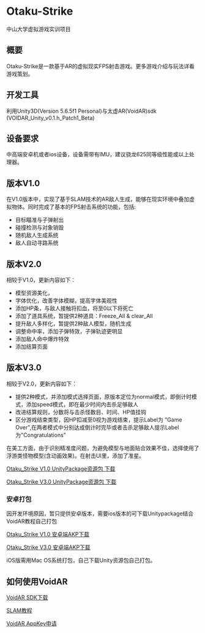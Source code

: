 # Otaku-Strike
中山大学虚拟游戏实训项目

## 概要
Otaku-Strike是一款基于AR的虚拟现实FPS射击游戏。更多游戏介绍与玩法详看游戏策划。

## 开发工具
利用Unity3D(Version 5.6.5f1 Personal)与太虚AR(VoidAR)sdk (VOIDAR_Unity_v0.1.h_Patch1_Beta)

## 设备要求
中高端安卓机或者ios设备，设备需带有IMU，建议骁龙625同等级性能或以上处理器。

## 版本V1.0
在V1.0版本中，实现了基于SLAM技术的AR敌人生成，能够在现实环境中叠加虚拟物体。同时完成了基本的FPS射击系统的功能，包括:
* 目标瞄准与子弹射出
* 碰撞检测与对象销毁
* 随机敌人生成系统
* 敌人自动寻路系统
## 版本V2.0
相较于V1.0，更新内容如下：
* 模型资源美化，
* 字体优化，改善字体模糊，提高字体美观性
* 添加HP条，与敌人接触将扣血，将至0以下将死亡
* 添加了道具系统，暂提供2种道具：Freeze_All & clear_All
* 提升敌人多样化，暂提供2种敌人模型，随机生成
* 调整命中率，添加子弹特效，子弹轨迹更明显
* 添加敌人命中爆炸特效
* 添加结算页面
## 版本V3.0
相较于V2.0，更新内容如下：
* 提供2种模式，并添加模式选择页面，原版本定位为normal模式，即倒计时模式，添加speed模式，即在最少时间内击杀足够敌人
* 改进结算规则，分数将与击杀怪数目、时间、HP值挂钩
* 区分游戏结束类型，因HP扣减至0视为游戏结束，提示Label为 "Game Over",在两者模式中分别达成倒计时完毕或者击杀足够敌人提示Label为"Congratulations"

在美工方面，由于识别精准度问题，为避免模型与地面贴合效果不佳，选择使用了浮游类怪物模型(含动画效果)。在射击UI里，添加了准星。

[Otaku_Strike V1.0 UnityPackage资源包 下载](https://pan.baidu.com/s/1PuSSEEZ8qDYLFB7vlMQs-A)

[Otaku_Strike V3.0 UnityPackage资源包 下载](https://pan.baidu.com/s/1fRpqLYXiFXZg6ZH-M7iw7w)


### 安卓打包
因开发环境原因，暂只提供安卓版本，需要ios版本的可下载Unitypackage结合VoidAR教程自己打包

[Otaku_Strike V1.0 安卓端AKP下载](https://pan.baidu.com/s/1VwWxtDj1C458oJl6jyUfKQ)

[Otaku_Strike V3.0 安卓端AKP下载](https://github.com/TrainingOrg8/Otaku-Strike/blob/master/Otaku_StrikeV3.0.apk)

iOS版需用Mac OS系统打包，自己下载Unity资源包自己打包。



## 如何使用VoidAR
[VoidAR SDK下载](https://www.voidar.net/downloads.php)

[SLAM教程](https://jingyan.baidu.com/article/6525d4b17e0254ac7d2e9414.html)

[VoidAR 	AppKey申请](https://cloud.voidar.net/)
